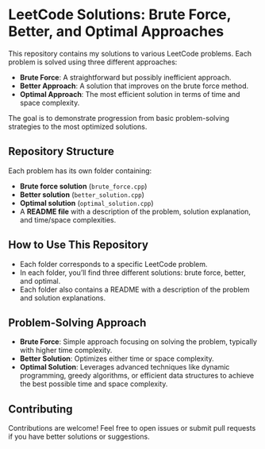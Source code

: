 # LeetCode Solutions: Brute Force, Better, and Optimal Approaches

This repository contains my solutions to various LeetCode problems. Each problem is solved using three different approaches:
- **Brute Force**: A straightforward but possibly inefficient approach.
- **Better Approach**: A solution that improves on the brute force method.
- **Optimal Approach**: The most efficient solution in terms of time and space complexity.

The goal is to demonstrate progression from basic problem-solving strategies to the most optimized solutions.

## Repository Structure
Each problem has its own folder containing:
- **Brute force solution** (`brute_force.cpp`)
- **Better solution** (`better_solution.cpp`)
- **Optimal solution** (`optimal_solution.cpp`)
- A **README file** with a description of the problem, solution explanation, and time/space complexities.


## How to Use This Repository
- Each folder corresponds to a specific LeetCode problem.
- In each folder, you’ll find three different solutions: brute force, better, and optimal.
- Each folder also contains a README with a description of the problem and solution explanations.

## Problem-Solving Approach
- **Brute Force**: Simple approach focusing on solving the problem, typically with higher time complexity.
- **Better Solution**: Optimizes either time or space complexity.
- **Optimal Solution**: Leverages advanced techniques like dynamic programming, greedy algorithms, or efficient data structures to achieve the best possible time and space complexity.

## Contributing
Contributions are welcome! Feel free to open issues or submit pull requests if you have better solutions or suggestions.
